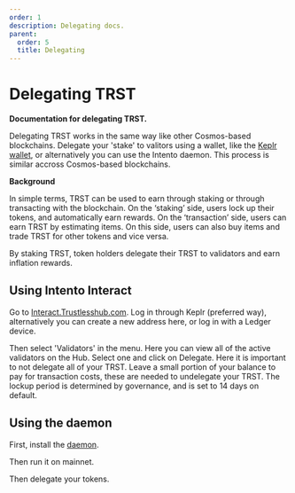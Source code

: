 ```yaml
---
order: 1
description: Delegating docs. 
parent:
  order: 5
  title: Delegating 
---
```



# Delegating TRST

**Documentation for delegating TRST.**

Delegating TRST works in the same way like other Cosmos-based blockchains. Delegate your 'stake' to valitors using a wallet, like the [Keplr wallet](https://faq.keplr.app/), or alternatively you can use the Intento daemon. This process is similar accross Cosmos-based blockchains.



**Background**

In simple terms, TRST can be used to earn through staking or through transacting with the blockchain. On the ‘staking’ side, users lock up their tokens, and automatically earn rewards. On the ‘transaction’ side, users can earn TRST by estimating items. On this side, users can also buy items and trade TRST for other tokens and vice versa.

By staking TRST, token holders delegate their TRST to validators and earn inflation rewards. 

## Using Intento Interact

Go to [Interact.Trustlesshub.com](https://interact.trustlesshub.com/).
Log in through Keplr (preferred way), alternatively you can create a new address here, or log in with a Ledger device.

Then  select 'Validators' in the menu. Here you can view all of the active validators on the Hub. Select one and click on Delegate. 
Here it is important to not delegate all of your TRST. Leave a small portion of your balance to pay for transaction costs, these are needed to undelegate your TRST.
The lockup period is determined by governance, and is set to 14 days on default.

## Using the daemon

First, install the [daemon](https://docs.trustlesshub.com/guide/install.html). 

Then run it on mainnet. 

Then delegate your tokens.
